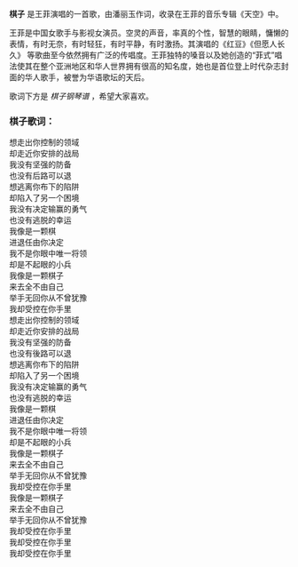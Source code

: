 

**棋子** 是王菲演唱的一首歌，由潘丽玉作词，收录在王菲的音乐专辑《天空》中。

  
王菲是中国女歌手与影视女演员。空灵的声音，率真的个性，智慧的眼睛，慵懒的表情，有时无奈，有时轻狂，有时平静，有时激扬。其演唱的《红豆》《但愿人长久》
等歌曲至今依然拥有广泛的传唱度。王菲独特的嗓音以及她创造的“菲式”唱法使其在整个亚洲地区和华人世界拥有很高的知名度，她也是首位登上时代杂志封面的华人歌手，被誉为华语歌坛的天后。

  
歌词下方是 _棋子钢琴谱_ ，希望大家喜欢。

### 棋子歌词：

想走出你控制的领域  
却走近你安排的战局  
我没有坚强的防备  
也没有后路可以退  
想逃离你布下的陷阱  
却陷入了另一个困境  
我没有决定输赢的勇气  
也没有逃脱的幸运  
我像是一颗棋  
进退任由你决定  
我不是你眼中唯一将领  
却是不起眼的小兵  
我像是一颗棋子  
来去全不由自己  
举手无回你从不曾犹豫  
我却受控在你手里  
想走出你控制的领域  
却走近你安排的战局  
我没有坚强的防备  
也没有後路可以退  
想逃离你布下的陷阱  
却陷入了另一个困境  
我没有决定输赢的勇气  
也没有逃脱的幸运  
我像是一颗棋  
进退任由你决定  
我不是你眼中唯一将领  
却是不起眼的小兵  
我像是一颗棋子  
来去全不由自己  
举手无回你从不曾犹豫  
我却受控在你手里  
我像是一颗棋子  
来去全不由自己  
举手无回你从不曾犹豫  
我却受控在你手里  
我却受控在你手里  
我却受控在你手里

